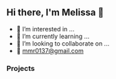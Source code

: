 ## Hi there, I'm Melissa :wave:
- 👀 I’m interested in ...
- 🌱 I’m currently learning ...
- 💞️ I’m looking to collaborate on ...
- :email: mmr0137@gmail.com

### Projects
<!---
mmr0137/mmr0137 is a ✨ special ✨ repository because its `README.md` (this file) appears on your GitHub profile.
You can click the Preview link to take a look at your changes.
--->
